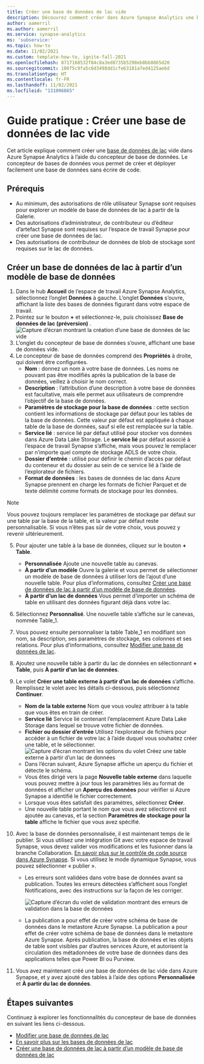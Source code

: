 ```yaml
---
title: Créer une base de données de lac vide
description: Découvrez comment créer dans Azure Synapse Analytics une base de données de lac vide à laquelle il est facile d’effectuer des ajouts.
author: aamerril
ms.author: aamerril
ms.service: synapse-analytics
ms: 'subservice:'
ms.topic: how-to
ms.date: 11/02/2021
ms.custom: template-how-to, ignite-fall-2021
ms.openlocfilehash: 8717168532f84c8a3ed8735b5298eb0bb8065d20
ms.sourcegitcommit: 106f5c9fa5c6d3498dd1cfe63181a7ed4125ae6d
ms.translationtype: HT
ms.contentlocale: fr-FR
ms.lasthandoff: 11/02/2021
ms.locfileid: "131096865"
---
```

# <a name="how-to-create-an-empty-lake-database"></a>Guide pratique : Créer une base de données de lac vide

Cet article explique comment créer une [base de données de lac](./concepts-lake-database.md) vide dans Azure Synapse Analytics à l’aide du concepteur de base de données. Le concepteur de bases de données vous permet de créer et déployer facilement une base de données sans écrire de code. 

## <a name="prerequisites"></a>Prérequis

- Au minimum, des autorisations de rôle utilisateur Synapse sont requises pour explorer un modèle de base de données de lac à partir de la Galerie.
- Des autorisations d’administrateur, de contributeur ou d’éditeur d’artefact Synapse sont requises sur l’espace de travail Synapse pour créer une base de données de lac.
- Des autorisations de contributeur de données de blob de stockage sont requises sur le lac de données.

## <a name="create-lake-database-from-database-template"></a>Créer un base de données de lac à partir d’un modèle de base de données
1. Dans le hub **Accueil** de l’espace de travail Azure Synapse Analytics, sélectionnez l’onglet **Données** à gauche. L’onglet **Données** s’ouvre, affichant la liste des bases de données figurant dans votre espace de travail.
2. Pointez sur le bouton **+** et sélectionnez-le, puis choisissez **Base de données de lac (préversion)** .
![Capture d’écran montrant la création d’une base de données de lac vide](./media/create-empty-lake-database/create-empty-lakedb.png)
3. L’onglet du concepteur de base de données s’ouvre, affichant une base de données vide.
4. Le concepteur de base de données comprend des **Propriétés** à droite, qui doivent être configurées.
    - **Nom** : donnez un nom à votre base de données. Les noms ne pouvant pas être modifiés après la publication de la base de données, veillez à choisir le nom correct.
    - **Description** : l’attribution d’une description à votre base de données est facultative, mais elle permet aux utilisateurs de comprendre l’objectif de la base de données.
    - **Paramètres de stockage pour la base de données** : cette section contient les informations de stockage par défaut pour les tables de la base de données. Cette valeur par défaut est appliquée à chaque table de la base de données, sauf si elle est remplacée sur la table.
    - **Service lié** : service lié par défaut utilisé pour stocker vos données dans Azure Data Lake Storage.  Le **service lié** par défaut associé à l’espace de travail Synapse s’affiche, mais vous pouvez le remplacer par n’importe quel compte de stockage ADLS de votre choix. 
    - **Dossier d’entrée** : utilisé pour définir le chemin d’accès par défaut du conteneur et du dossier au sein de ce service lié à l’aide de l’explorateur de fichiers.
    - **Format de données** : les bases de données de lac dans Azure Synapse prennent en charge les formats de fichier Parquet et de texte délimité comme formats de stockage pour les données.

> [!NOTE]
> Vous pouvez toujours remplacer les paramètres de stockage par défaut sur une table par la base de la table, et la valeur par défaut reste personnalisable. Si vous n’êtes pas sûr de votre choix, vous pouvez y revenir ultérieurement.
 
5. Pour ajouter une table à la base de données, cliquez sur le bouton **+ Table**. 
    - **Personnalisée** Ajoute une nouvelle table au canevas.
    - **À partir d’un modèle** Ouvre la galerie et vous permet de sélectionner un modèle de base de données à utiliser lors de l’ajout d’une nouvelle table. Pour plus d’informations, consultez [Créer une base de données de lac à partir d’un modèle de base de données](./create-lake-database-from-lake-database-templates.md).
    - **À partir d’un lac de données** Vous permet d’importer un schéma de table en utilisant des données figurant déjà dans votre lac.
6. Sélectionnez **Personnalisé**. Une nouvelle table s’affiche sur le canevas, nommée Table_1.
7. Vous pouvez ensuite personnaliser la table Table_1 en modifiant son nom, sa description, ses paramètres de stockage, ses colonnes et ses relations. Pour plus d’informations, consultez [Modifier une base de données de lac](./modify-lake-database.md).
8. Ajoutez une nouvelle table à partir du lac de données en sélectionnant **+ Table**, puis **À partir d’un lac de données**.
9. Le volet **Créer une table externe à partir d’un lac de données** s’affiche. Remplissez le volet avec les détails ci-dessous, puis sélectionnez **Continuer**.
    - **Nom de la table externe** Nom que vous voulez attribuer à la table que vous êtes en train de créer.
    - **Service lié** Service lié contenant l’emplacement Azure Data Lake Storage dans lequel se trouve votre fichier de données.
    - **Fichier ou dossier d’entrée** Utilisez l’explorateur de fichiers pour accéder à un fichier de votre lac à l’aide duquel vous souhaitez créer une table, et le sélectionner.
![Capture d’écran montrant les options du volet Créez une table externe à partir d’un lac de données](./media/create-empty-lake-database/create-from-lake.png)
    - Dans l’écran suivant, Azure Synapse affiche un aperçu du fichier et détecte le schéma.
    - Vous êtes dirigé vers la page **Nouvelle table externe** dans laquelle vous pouvez mettre à jour tous les paramètres liés au format de données et afficher un **Aperçu des données** pour vérifier si Azure Synapse a identifié le fichier correctement.
    - Lorsque vous êtes satisfait des paramètres, sélectionnez **Créer**.
    - Une nouvelle table portant le nom que vous avez sélectionné est ajoutée au canevas, et la section **Paramètres de stockage pour la table** affiche le fichier que vous avez spécifié.
    
10. Avec la base de données personnalisée, il est maintenant temps de le publier. Si vous utilisez une intégration Git avec votre espace de travail Synapse, vous devez valider vos modifications et les fusionner dans la branche Collaboration. [En savoir plus sur le contrôle de code source dans Azure Synapse](././cicd/../../cicd/source-control.md). Si vous utilisez le mode dynamique Synapse, vous pouvez sélectionner « publier ».
    - Les erreurs sont validées dans votre base de données avant sa publication. Toutes les erreurs détectées s’affichent sous l’onglet Notifications, avec des instructions sur la façon de les corriger.
    
       ![Capture d’écran du volet de validation montrant des erreurs de validation dans la base de données](./media/create-empty-lake-database/validation-error.png)
    - La publication a pour effet de créer votre schéma de base de données dans le metastore Azure Synapse. La publication a pour effet de créer votre schéma de base de données dans le metastore Azure Synapse. Après publication, la base de données et les objets de table sont visibles par d’autres services Azure, et autorisent la circulation des métadonnées de votre base de données dans des applications telles que Power BI ou Purview.

11. Vous avez maintenant créé une base de données de lac vide dans Azure Synapse, et y avez ajouté des tables à l’aide des options **Personnalisée** et **À partir du lac de données**.

## <a name="next-steps"></a>Étapes suivantes

Continuez à explorer les fonctionnalités du concepteur de base de données en suivant les liens ci-dessous. 
- [Modifier une base de données de lac](./modify-lake-database.md)
- [En savoir plus sur les bases de données de lac](./concepts-lake-database.md)
- [Créer une base de données de lac à partir d’un modèle de base de données de lac](./create-lake-database-from-lake-database-templates.md)
